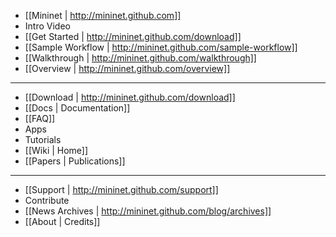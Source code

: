* [[Mininet | http://mininet.github.com]]
* Intro Video
* [[Get Started | http://mininet.github.com/download]]
* [[Sample Workflow | http://mininet.github.com/sample-workflow]]
* [[Walkthrough | http://mininet.github.com/walkthrough]]
* [[Overview | http://mininet.github.com/overview]]

---

* [[Download | http://mininet.github.com/download]]
* [[Docs | Documentation]]
* [[FAQ]]
* Apps
* Tutorials
* [[Wiki | Home]]
* [[Papers | Publications]]

---

* [[Support | http://mininet.github.com/support]]
* Contribute
* [[News Archives | http://mininet.github.com/blog/archives]]
* [[About | Credits]]
